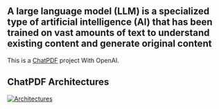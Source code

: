 ## A large language model (LLM) is a specialized type of artificial intelligence (AI) that has been trained on vast amounts of text to understand existing content and generate original content

This is a [ChatPDF](https://smartchatpdf.vercel.app/) project With OpenAI.

## ChatPDF Architectures

[![Architectures](https://miro.medium.com/v2/resize:fit:923/1*CJzoMxqFrxrDv2UpZt23ZQ.png)](https://miro.medium.com/v2/resize:fit:923/1*CJzoMxqFrxrDv2UpZt23ZQ.png)
